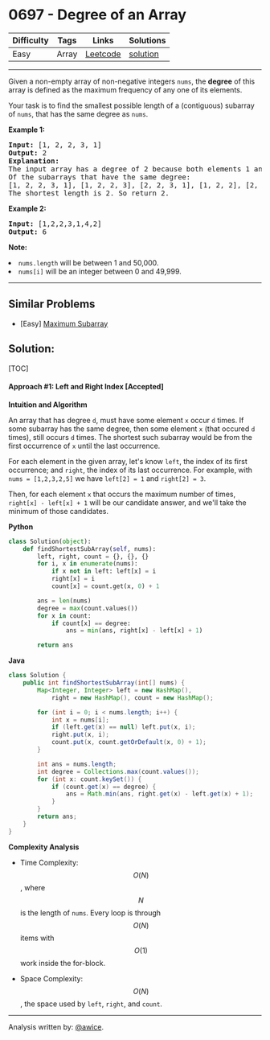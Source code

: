 # 0697 - Degree of an Array

Difficulty  | Tags | Links | Solutions
----------- | ---- | ----- | -----
Easy | Array | [Leetcode](https://leetcode.com/problems/degree-of-an-array) | [solution](https://leetcode.com/problems/degree-of-an-array/solution/)


-----------

<p>Given a non-empty array of non-negative integers <code>nums</code>, the <b>degree</b> of this array is defined as the maximum frequency of any one of its elements.</p>
<p>Your task is to find the smallest possible length of a (contiguous) subarray of <code>nums</code>, that has the same degree as <code>nums</code>.</p>

<p><b>Example 1:</b><br />
<pre>
<b>Input:</b> [1, 2, 2, 3, 1]
<b>Output:</b> 2
<b>Explanation:</b> 
The input array has a degree of 2 because both elements 1 and 2 appear twice.
Of the subarrays that have the same degree:
[1, 2, 2, 3, 1], [1, 2, 2, 3], [2, 2, 3, 1], [1, 2, 2], [2, 2, 3], [2, 2]
The shortest length is 2. So return 2.
</pre>
</p>


<p><b>Example 2:</b><br />
<pre>
<b>Input:</b> [1,2,2,3,1,4,2]
<b>Output:</b> 6
</pre>
</p>

<p><b>Note:</b>
<li><code>nums.length</code> will be between 1 and 50,000.</li>
<li><code>nums[i]</code> will be an integer between 0 and 49,999.</li>
</p>

-----------


## Similar Problems

- [Easy] [Maximum Subarray](maximum-subarray)




## Solution:

[TOC]

#### Approach #1: Left and Right Index [Accepted]

**Intuition and Algorithm**

An array that has degree `d`, must have some element `x` occur `d` times.  If some subarray has the same degree, then some element `x` (that occured `d` times), still occurs `d` times.  The shortest such subarray would be from the first occurrence of `x` until the last occurrence.

For each element in the given array, let's know `left`, the index of its first occurrence; and `right`, the index of its last occurrence.  For example, with `nums = [1,2,3,2,5]` we have `left[2] = 1` and `right[2] = 3`.

Then, for each element `x` that occurs the maximum number of times, `right[x] - left[x] + 1` will be our candidate answer, and we'll take the minimum of those candidates.

**Python**
```python
class Solution(object):
    def findShortestSubArray(self, nums):
        left, right, count = {}, {}, {}
        for i, x in enumerate(nums):
            if x not in left: left[x] = i
            right[x] = i
            count[x] = count.get(x, 0) + 1

        ans = len(nums)
        degree = max(count.values())
        for x in count:
            if count[x] == degree:
                ans = min(ans, right[x] - left[x] + 1)

        return ans
```

**Java**
```java
class Solution {
    public int findShortestSubArray(int[] nums) {
        Map<Integer, Integer> left = new HashMap(),
            right = new HashMap(), count = new HashMap();

        for (int i = 0; i < nums.length; i++) {
            int x = nums[i];
            if (left.get(x) == null) left.put(x, i);
            right.put(x, i);
            count.put(x, count.getOrDefault(x, 0) + 1);
        }

        int ans = nums.length;
        int degree = Collections.max(count.values());
        for (int x: count.keySet()) {
            if (count.get(x) == degree) {
                ans = Math.min(ans, right.get(x) - left.get(x) + 1);
            }
        }
        return ans;
    }
}
```

**Complexity Analysis**

* Time Complexity: $$O(N)$$, where $$N$$ is the length of `nums`.  Every loop is through $$O(N)$$ items with $$O(1)$$ work inside the for-block.

* Space Complexity: $$O(N)$$, the space used by `left`, `right`, and `count`.

---

Analysis written by: [@awice](https://leetcode.com/awice).
